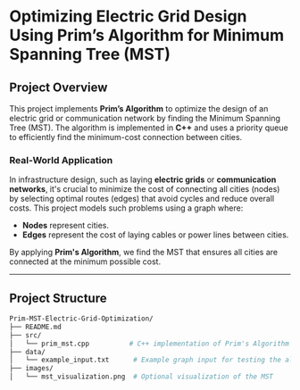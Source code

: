 # Optimizing Electric Grid Design Using Prim’s Algorithm for Minimum Spanning Tree (MST)

## Project Overview

This project implements **Prim’s Algorithm** to optimize the design of an electric grid or communication network by finding the Minimum Spanning Tree (MST). The algorithm is implemented in **C++** and uses a priority queue to efficiently find the minimum-cost connection between cities.

### Real-World Application

In infrastructure design, such as laying **electric grids** or **communication networks**, it's crucial to minimize the cost of connecting all cities (nodes) by selecting optimal routes (edges) that avoid cycles and reduce overall costs. This project models such problems using a graph where:
- **Nodes** represent cities.
- **Edges** represent the cost of laying cables or power lines between cities.

By applying **Prim's Algorithm**, we find the MST that ensures all cities are connected at the minimum possible cost.

---

## Project Structure

```bash
Prim-MST-Electric-Grid-Optimization/
├── README.md
├── src/
│   └── prim_mst.cpp          # C++ implementation of Prim's Algorithm
├── data/
│   └── example_input.txt      # Example graph input for testing the algorithm
├── images/
│   └── mst_visualization.png  # Optional visualization of the MST
